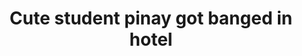 ---
layout: post
title: Cute student pinay got banged in hotel
duration: '14:41'
view: 220
rate: 2
video: 'https://flashservice.xvideos.com/embedframe/26665273'
category: 
 - pinay
 - beautiful
 - curvy
 - student
 - pinay-interracial
 - hd
tags: 
 - pinay-sex
 - nene
 - mokong
 - blowjob
 - dila
 - sucked
 - hotel
priority: 0.9
changefreq: daily
---